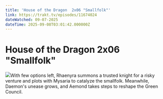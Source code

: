 ```yaml
---
title: 'House of the Dragon  2x06 "Smallfolk"' 
link: https://trakt.tv/episodes/11674024
dateWatched: 09-07-2025
dateTime: 2025-09-08T03:01:42.000000Z
---
```

# House of the Dragon  2x06 "Smallfolk"

![](https://walter-r2.trakt.tv/images/episodes/011/674/024/screenshots/thumb/9f7a67d106.jpg)With few options left, Rhaenyra summons a trusted knight for a risky venture and plots with Mysaria to catalyze the smallfolk. Meanwhile, Daemon's unease grows, and Aemond takes steps to reshape the Green Council.